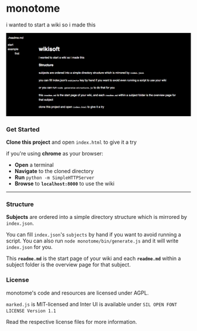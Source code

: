 # monotome
i wanted to start a wiki so i made this

![screenshot](media/screen.png)

### Get Started
**Clone this project** and open `index.html` to give it a try

if you're using **chrome** as your browser:
* **Open** a terminal
* **Navigate** to the cloned directory
* **Run** `python -m SimpleHTTPServer`
* **Browse** to **`localhost:8000`** to use the wiki

---

### Structure
**Subjects** are ordered into a simple directory structure which is mirrored by `index.json`.

You can fill `index.json`'s `subjects` by hand if you want to avoid running a script. You can also run `node monotome/bin/generate.js` and it will write `index.json` for you.

This **`readme.md`** is the start page of your wiki and each **`readme.md`** within a subject folder is the overview page for that subject.

### License
monotome's code and resources are licensed under AGPL. 

`marked.js` is MIT-licensed and Inter UI is available under `SIL OPEN FONT LICENSE Version 1.1`

Read the respective license files for more information.
